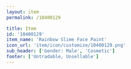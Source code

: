 ```yaml
---
layout: item
permalink: /10400129

title: Item
id: '10400129'
item_name: 'Rainbow Slime Face Paint'
icon_url: 'item/icon/customize/10400129.png'
sub_header: ['Gender: Male', 'Cosmetic']
footer: ['Untradable, Unsellable']
---
```

